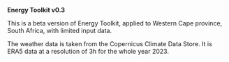 **Energy Toolkit v0.3**

This is a beta version of Energy Toolkit, applied to Western Cape province, South Africa, with limited input data.

The weather data is taken from the Copernicus Climate Data Store. It is ERA5 data at a resolution of 3h for the whole year 2023.